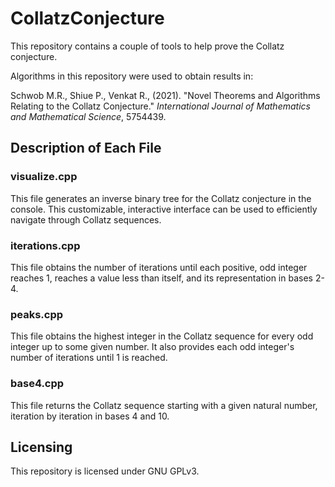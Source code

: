 # CollatzConjecture

This repository contains a couple of tools to help prove the Collatz conjecture.

Algorithms in this repository were used to obtain results in:

Schwob M.R., Shiue P., Venkat R., (2021). "Novel Theorems and Algorithms Relating to the Collatz Conjecture." _International Journal of Mathematics and Mathematical Science_, 5754439.

## Description of Each File

### visualize.cpp

This file generates an inverse binary tree for the Collatz conjecture in the console. This customizable, interactive interface can be used to efficiently navigate through Collatz sequences.

### iterations.cpp

This file obtains the number of iterations until each positive, odd integer reaches 1, reaches a value less than itself, and its representation in bases 2-4.

### peaks.cpp

This file obtains the highest integer in the Collatz sequence for every odd integer up to some given number. It also provides each odd integer's number of iterations until 1 is reached.

### base4.cpp

This file returns the Collatz sequence starting with a given natural number, iteration by iteration in bases 4 and 10.

## Licensing

This repository is licensed under GNU GPLv3.
